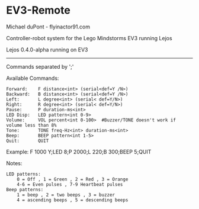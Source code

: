 EV3-Remote
===

Michael duPont - flyinactor91.com

Controller-robot system for the Lego Mindstorms EV3 running Lejos

Lejos 0.4.0-alpha running on EV3

---

Commands separated by ';'

Available Commands:

	Forward: 	F distance<int> (serial<def=Y /N>)
	Backward: 	B distance<int> (serial<def=Y /N>)
	Left:		L degree<int> (serial< def=Y/N>)
	Right:		R degree<int> (serial< def=Y/N>)
	Pause:		P duration-ms<int>
	LED Disp:	LED pattern<int 0-9>
	Volume:		VOL percent<int 0-100>	#Buzzer/TONE doesn't work if volume less than 8%
	Tone:		TONE freq-Hz<int> duration-ms<int>
	Beep:		BEEP pattern<int 1-5>
	Quit:		QUIT

Example: F 1000 Y;LED 8;P 2000;L 220;B 300;BEEP 5;QUIT

Notes:

	LED patterns:
		0 = Off , 1 = Green , 2 = Red , 3 = Orange
		4-6 = Even pulses , 7-9 Heartbeat pulses
	Beep patterns:
		1 = beep , 2 = two beeps , 3 = buzzer
		4 = ascending beeps , 5 = descending beeps
